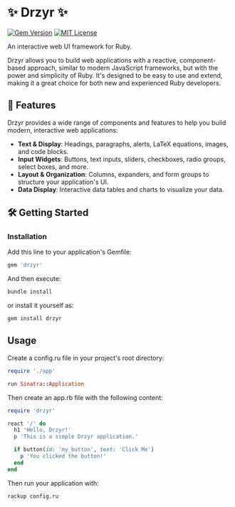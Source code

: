 # ✨ Drzyr ✨

[![Gem Version](https://badge.fury.io/rb/drzyr.svg)](https://badge.fury.io/rb/drzyr)
[![MIT License](https://img.shields.io/badge/license-MIT-green)](https://opensource.org/licenses/MIT)

An interactive web UI framework for Ruby.

Drzyr allows you to build web applications with a reactive, component-based approach, similar to modern JavaScript frameworks, but with the power and simplicity of Ruby. It's designed to be easy to use and extend, making it a great choice for both new and experienced Ruby developers.

## 🚀 Features

Drzyr provides a wide range of components and features to help you build modern, interactive web applications:

* **Text & Display**: Headings, paragraphs, alerts, LaTeX equations, images, and code blocks.
* **Input Widgets**: Buttons, text inputs, sliders, checkboxes, radio groups, select boxes, and more.
* **Layout & Organization**: Columns, expanders, and form groups to structure your application's UI.
* **Data Display**: Interactive data tables and charts to visualize your data.

## 🛠️ Getting Started

### Installation

Add this line to your application's Gemfile:

```ruby
gem 'drzyr'
```

And then execute:
```bash
bundle install
```

or install it yourself as:
```bash
gem install drzyr
```

## Usage
Create a config.ru file in your project's root directory:

```ruby
require './app'

run Sinatra::Application
```

Then create an app.rb file with the following content:

```ruby
require 'drzyr'

react '/' do
  h1 'Hello, Drzyr!'
  p 'This is a simple Drzyr application.'

  if button(id: 'my_button', text: 'Click Me')
    p 'You clicked the button!'
  end
end
```

Then run your application with:

```bash
rackup config.ru
```
